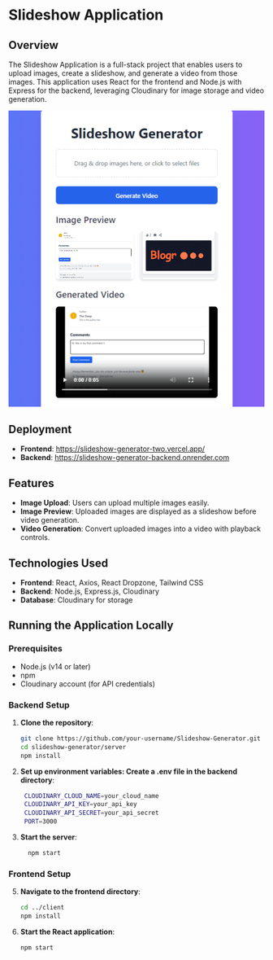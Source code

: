 # Slideshow Application

## Overview
The Slideshow Application is a full-stack project that enables users to upload images, create a slideshow, and generate a video from those images. This application uses React for the frontend and Node.js with Express for the backend, leveraging Cloudinary for image storage and video generation.

![Slideshow Preview](assets/images/slideshow.png)

## Deployment
- **Frontend**: https://slideshow-generator-two.vercel.app/
- **Backend**: https://slideshow-generator-backend.onrender.com

## Features
- **Image Upload**: Users can upload multiple images easily.
- **Image Preview**: Uploaded images are displayed as a slideshow before video generation.
- **Video Generation**: Convert uploaded images into a video with playback controls.

## Technologies Used
- **Frontend**: React, Axios, React Dropzone, Tailwind CSS
- **Backend**: Node.js, Express.js, Cloudinary
- **Database**: Cloudinary for storage

## Running the Application Locally

### Prerequisites
- Node.js (v14 or later)
- npm
- Cloudinary account (for API credentials)

### Backend Setup
1. **Clone the repository**:
   ```bash
   git clone https://github.com/your-username/Slideshow-Generator.git
   cd slideshow-generator/server
   npm install
     ```
  
3. **Set up environment variables: Create a .env file in the backend directory**:
   ```bash
    CLOUDINARY_CLOUD_NAME=your_cloud_name
    CLOUDINARY_API_KEY=your_api_key
    CLOUDINARY_API_SECRET=your_api_secret
    PORT=3000
     ```
  
4. **Start the server**:
    ```bash
      npm start
    ```
  
### Frontend Setup

5. **Navigate to the frontend directory**:
    ```bash
    cd ../client
    npm install
    ```
  
6. **Start the React application**:
    ```bash
    npm start
     ```
